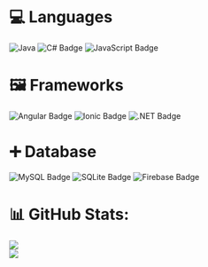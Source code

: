 # 💻 Languages
![Java](https://img.shields.io/badge/java-%23ED8B00.svg?style=for-the-badge&logo=java&logoColor=white) ![C# Badge](https://img.shields.io/badge/C%23-512BD4?logo=csharp&logoColor=fff&style=for-the-badge) ![JavaScript Badge](https://img.shields.io/badge/JavaScript-F7DF1E?logo=javascript&logoColor=000&style=for-the-badge)

# 🖼️ Frameworks
![Angular Badge](https://img.shields.io/badge/Angular-0F0F11?logo=angular&logoColor=fff&style=for-the-badge) ![Ionic Badge](https://img.shields.io/badge/Ionic-3880FF?logo=ionic&logoColor=fff&style=for-the-badge) ![.NET Badge](https://img.shields.io/badge/.NET-512BD4?logo=dotnet&logoColor=fff&style=for-the-badge)

# ➕ Database
![MySQL Badge](https://img.shields.io/badge/MySQL-4479A1?logo=mysql&logoColor=fff&style=for-the-badge) ![SQLite Badge](https://img.shields.io/badge/SQLite-003B57?logo=sqlite&logoColor=fff&style=for-the-badge) ![Firebase Badge](https://img.shields.io/badge/Firebase-FFCA28?logo=firebase&logoColor=000&style=for-the-badge)

# 📊 GitHub Stats:
![](https://github-readme-streak-stats.herokuapp.com/?user=mcdonaghmichael&theme=midnight-purple&hide_border=false)<br/>
![](https://github-readme-stats.vercel.app/api/top-langs/?username=mcdonaghmichael&theme=midnight-purple&hide_border=false&include_all_commits=false&count_private=false&layout=compact)
